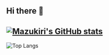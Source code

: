## Hi there 👋

<!--
**Mazukiri/mazukiri** is a ✨ _special_ ✨ repository because its `README.md` (this file) appears on your GitHub profile.

Here are some ideas to get you started:

- 🔭 I’m currently working on ...
- 🌱 I’m currently learning ...
- 👯 I’m looking to collaborate on ...
- 🤔 I’m looking for help with ...
- 💬 Ask me about ...
- 📫 How to reach me: ...
- 😄 Pronouns: ...
- ⚡ Fun fact: ..
-->

[![Mazukiri's GitHub stats](https://github-readme-stats.vercel.app/api?username=mazukiri&show_icons=true&theme=cobalt)](https://github.com/mazukiri/github-readme-stats)
---
![Top Langs](https://github-readme-stats.vercel.app/api/top-langs/?username=mazukiri&hide_progress=true)
